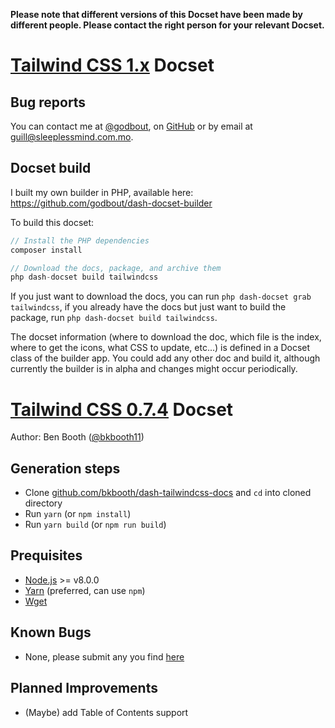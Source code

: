 **Please note that different versions of this Docset have been made by different people. Please contact the right person for your relevant Docset.**

[Tailwind CSS 1.x][1] Docset
=======================

## Bug reports

You can contact me at [@godbout](https://twitter.com/godbout), on [GitHub](https://github.com/godbout) or by email at guill@sleeplessmind.com.mo.

## Docset build

I built my own builder in PHP, available here: https://github.com/godbout/dash-docset-builder

To build this docset:
```php
// Install the PHP dependencies
composer install

// Download the docs, package, and archive them
php dash-docset build tailwindcss
```

If you just want to download the docs, you can run `php dash-docset grab tailwindcss`, if you already have the docs but just want to build the package, run `php dash-docset build tailwindcss`.

The docset information (where to download the doc, which file is the index, where to get the icons, what CSS to update, etc...) is defined in a Docset class of the builder app. You could add any other doc and build it, although currently the builder is in alpha and changes might occur periodically.

# [Tailwind CSS 0.7.4][1] Docset

Author: Ben Booth ([@bkbooth11][2])

## Generation steps

- Clone [github.com/bkbooth/dash-tailwindcss-docs][6] and `cd` into cloned directory
- Run `yarn` (or `npm install`)
- Run `yarn build` (or `npm run build`)

## Prequisites

- [Node.js][3] >= v8.0.0
- [Yarn][4] (preferred, can use `npm`)
- [Wget][5]

## Known Bugs

- None, please submit any you find [here][7]

## Planned Improvements

- (Maybe) add Table of Contents support

[1]: https://tailwindcss.com/
[2]: https://twitter.com/bkbooth11
[3]: https://nodejs.org/
[4]: https://yarnpkg.com/
[5]: https://www.gnu.org/software/wget/
[6]: https://github.com/bkbooth/dash-tailwindcss-docs
[7]: https://github.com/bkbooth/dash-tailwindcss-docs/issues
